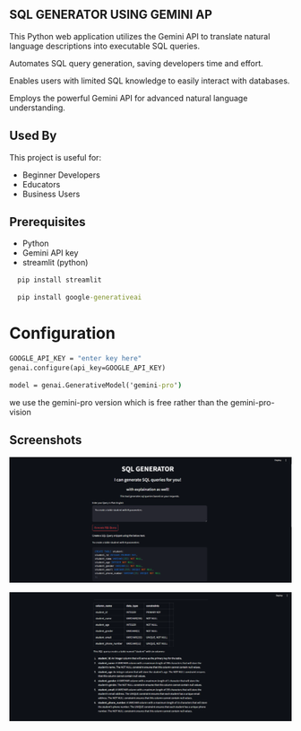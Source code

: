 
## SQL GENERATOR USING GEMINI AP

This Python web application utilizes the Gemini API to translate natural language descriptions into executable SQL queries.

Automates SQL query generation, saving developers time and effort.

Enables users with limited SQL knowledge to easily interact with databases.

Employs the powerful Gemini API for advanced natural language understanding.


## Used By

This project is useful for:

- Beginner Developers
- Educators
- Business Users


## Prerequisites

- Python
- Gemini API key 
- streamlit (python)

```cmd
  pip install streamlit
```
```cmd
  pip install google-generativeai
```
# Configuration

```cmd
GOOGLE_API_KEY = "enter key here"
genai.configure(api_key=GOOGLE_API_KEY)
```
```cmd
model = genai.GenerativeModel('gemini-pro')
```
 we use the gemini-pro version which is free rather than the gemini-pro-vision






## Screenshots

![Preview](https://github.com/Shaun-Roy/SQL-GENERATOR/blob/main/screenshots/Screenshot%202025-01-04%20085934.png)

![Preview](https://github.com/Shaun-Roy/SQL-GENERATOR/blob/main/screenshots/Screenshot%202025-01-04%20090001.png)



